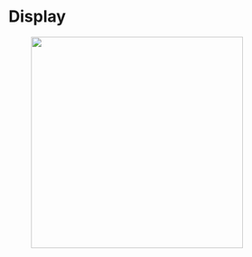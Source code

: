 # Display

<figure><img src="../../../.gitbook/assets/image (7).png" alt="" width="375"><figcaption></figcaption></figure>

